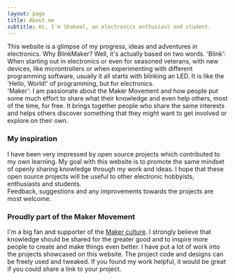 ```yaml
---
layout: page
title: About me
subtitle: Hi. I'm Shakeel, an electronics enthusiast and student.
---
```


This website is a glimpse of my progress, ideas and adventures in electronics. Why BlinkMaker? Well, it's actually based on two words. 'Blink': When starting out in electronics or even for seasoned veterans, with new devices, like microntrollers or when experimenting with different programming software, usually it all starts with blinking an LED. It is like the 'Hello, World!' of programming, but for electronics.  
'Maker': I am passionate about the Maker Movement and how people put some much effort to share what their knowledge and even help others, most of the time, for free. It brings together people who share the same interests and helps others discover something that they might want to get involved or explore on their own.

### My inspiration
I have been very impressed by open source projects which contributed to my own learning. My goal with this website is to promote the same mindset of openly sharing knowledge through my work and ideas. I hope that these open source projects will be useful to other electronic hobbyists, enthusiasts and students.  
Feedback, suggestions and any improvements towards the projects are most welcome.

### Proudly part of the Maker Movement
I'm a big fan and supporter of the [Maker culture](https://en.wikipedia.org/wiki/Maker_culture). I strongly believe that knowledge should be shared for the greater good and to inspire more people to create and make things even better. I have put a lot of work into the projects showcased on this website. The project code and designs can be freely used and tweaked. If you found my work helpful, it would be great if you could share a link to your project.
